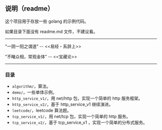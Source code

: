 ## 说明（readme）

这个项目用于存放一些 golang 的示例代码。

如果目录下面没有 readme.md 文件，不建议看。

---

"一阴一阳之谓道" -- <<易经・系辞上>>

"不睹众相，常观金体" -- <<宝藏论>>

---

### 目录

- `algorithm/`，算法。
- `demo/`，一些单体示例。
- `http_service_v1/`，用 net/http 包，实现一个简单的 http 服务框架。
- `http_service_v2/`，基于 http_service_v1 继续演进。
- `leetcode/`，leetcode 算法题。
- `tcp_service_v1/`，用 net/tcp 包，实现一个简单的 http 服务。
- `tcp_service_v2/`，基于 tcp_service_v1 ，实现一个简单的分布式服务。